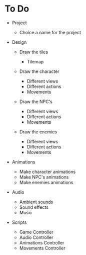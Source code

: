 # To Do

* Project
    * Choice a name for the project

* Design
    * Draw the tiles
        * Tilemap

    * Draw the character
        * Different views
        * Different actions
        * Movements

    * Draw the NPC's
        * Different views
        * Different actions
        * Movements

    * Draw the enemies
        * Different views
        * Different actions
        * Movements

* Animations
    * Make character animations
    * Make NPC's animations
    * Make enemies animations

* Audio
    * Ambient sounds
    * Sound effects
    * Music

* Scripts
    * Game Controller
    * Audio Controller
    * Animations Controller
    * Movements Controller
